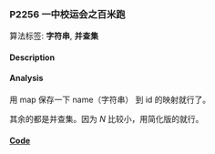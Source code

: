 
### P2256 一中校运会之百米跑

算法标签: **字符串**, **并查集**

#### Description


#### Analysis

用 map 保存一下 name（字符串） 到 id 的映射就行了。

其余的都是并查集。因为 $N$ 比较小，用简化版的就行。

#### [Code](../../cpp/22/p2256.cpp)



